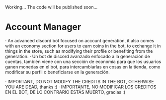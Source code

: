 Working... The code will be published soon...

# Account Manager
· An advanced discord bot focused on account generation, it also comes with an economy section for users to earn coins in the bot, to exchange it in things in the store, such as modifying their profile or benefiting from the generation.
· Un bot de discord avanzado enfocado a la generación de cuentas, también viene con una sección de economía para que los usuarios ganen monedas en el bot, para intercambiarlas en cosas en la tienda, como modificar su perfil o beneficiarse en la generación.

· IMPORTANT, DO NOT MODIFY THE CREDITS IN THE BOT, OTHERWISE YOU ARE DEAD, thanks :)
· IMPORTANTE, NO MODIFICAR LOS CREDITOS EN EL BOT, DE LO CONTRARIO ESTÁS MUERTO, gracias :) 






